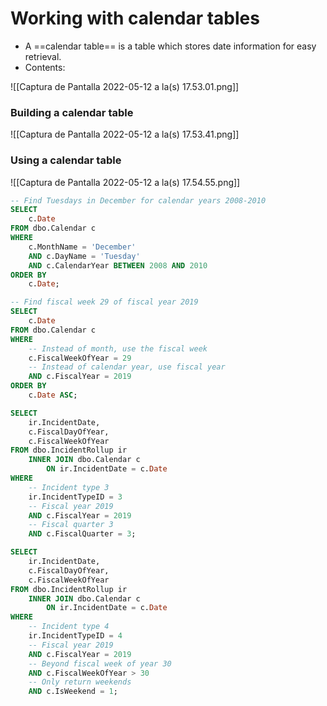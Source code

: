 # Working with calendar tables


- A ==calendar table== is a table which stores date information for easy retrieval.
- Contents:

![[Captura de Pantalla 2022-05-12 a la(s) 17.53.01.png]]

### Building a calendar table

![[Captura de Pantalla 2022-05-12 a la(s) 17.53.41.png]]

### Using a calendar table

![[Captura de Pantalla 2022-05-12 a la(s) 17.54.55.png]]

```sql
-- Find Tuesdays in December for calendar years 2008-2010
SELECT
	c.Date
FROM dbo.Calendar c
WHERE
	c.MonthName = 'December'
	AND c.DayName = 'Tuesday'
	AND c.CalendarYear BETWEEN 2008 AND 2010
ORDER BY
	c.Date;
```

```sql
-- Find fiscal week 29 of fiscal year 2019
SELECT
	c.Date
FROM dbo.Calendar c
WHERE
    -- Instead of month, use the fiscal week
	c.FiscalWeekOfYear = 29
    -- Instead of calendar year, use fiscal year
	AND c.FiscalYear = 2019
ORDER BY
	c.Date ASC;
```

```sql
SELECT
	ir.IncidentDate,
	c.FiscalDayOfYear,
	c.FiscalWeekOfYear
FROM dbo.IncidentRollup ir
	INNER JOIN dbo.Calendar c
		ON ir.IncidentDate = c.Date
WHERE
    -- Incident type 3
	ir.IncidentTypeID = 3
    -- Fiscal year 2019
	AND c.FiscalYear = 2019
    -- Fiscal quarter 3
	AND c.FiscalQuarter = 3;

```

```sql
SELECT
	ir.IncidentDate,
	c.FiscalDayOfYear,
	c.FiscalWeekOfYear
FROM dbo.IncidentRollup ir
	INNER JOIN dbo.Calendar c
		ON ir.IncidentDate = c.Date
WHERE
    -- Incident type 4
	ir.IncidentTypeID = 4
    -- Fiscal year 2019
	AND c.FiscalYear = 2019
    -- Beyond fiscal week of year 30
	AND c.FiscalWeekOfYear > 30
    -- Only return weekends
	AND c.IsWeekend = 1;
```
